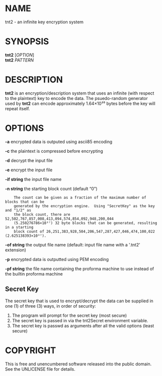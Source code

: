 # NAME

tnt2 - an infinite key encryption system

# SYNOPSIS

**tnt2** \[*OPTION*\]  
**tnt2** *PATTERN*

# DESCRIPTION

**tnt2** is an encryption/description system that uses an infinite (with
respect to the plaintext) key to encode the data. The psuedo-random
generator used by **tnt2** can encode approximately 1.64×10³⁵ bytes
before the key will repeat itself.

# OPTIONS

**-a** encrypted data is outputed using ascii85 encoding

**-c** the plaintext is compressed before encrypting

**-d** decrypt the input file

**-e** encrypt the input file

**-if string** the input file name

**-n string** the starting block count (default “0”)

        The count can be given as a fraction of the maximum number of blocks that can be 
        generated by the encryption engine.  Using "SecretKey" as the key and "1/2" as 
        the block count, there are 52,502,767,857,008,413,094,574,854,092,948,200,044
        (5.250276786×10³⁷) 32 byte blocks that can be generated, resulting in a starting 
        block count of 26,251,383,928,504,206,547,287,427,046,474,100,022 (2.625138393×10³⁷).

**-of string** the output file name (default: input file name with a '.tnt2' extension)

**-p** encrypted data is outputted using PEM encoding

**-pf string** the file name containing the proforma machine to use
instead of the builtin proforma machine

## Secret Key

The secret key that is used to encrypt/decrypt the data can be supplied 
in one (1) of three (3) ways, in order of security:

1. The program will prompt for the secret key (most secure)
2. The secret key is passed in via the tnt2Secret environment variable.
3. The secret key is passwd as arguments after all the valid options (least secure)

# COPYRIGHT

This is free and unencumbered software released into the public domain.
See the UNLICENSE file for details.

